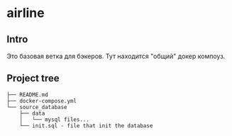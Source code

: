 # airline
## Intro
Это базовая ветка для бэкеров. Тут находится "общий" докер компоуз.
## Project tree
```
├── README.md
├── docker-compose.yml
└── source_database
    ├── data
    │   └── mysql files...
    └── init.sql - file that init the database
```
